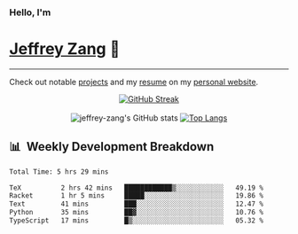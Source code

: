 
### Hello, I'm 
# [Jeffrey Zang](https://www.linkedin.com/in/jeffreyzang/) 🦀

---

Check out notable [projects](https://jeffz.dev/projects) and my [resume](https://jeffz.dev/resume) on my [personal website](https://jeffz.dev/).

<div align = 'center'>

[![GitHub Streak](https://github-readme-streak-stats.herokuapp.com/?user=jeffrey-zang&theme=tokyonight)](https://git.io/streak-stats)
<br></br>
![jeffrey-zang's GitHub stats](https://github-readme-stats.vercel.app/api?username=jeffrey-zang&show_icons=true&theme=tokyonight&hide_rank=true&hide=stars) 
[![Top Langs](https://github-readme-stats.vercel.app/api/top-langs/?username=jeffrey-zang&hide=ShaderLab,HLSL&layout=compact&theme=tokyonight)](https://github.com/anuraghazra/github-readme-stats)

</div>

## 📊 &nbsp;Weekly Development Breakdown
<!--START_SECTION:waka-->

```txt
Total Time: 5 hrs 29 mins

TeX          2 hrs 42 mins   ████████████▒░░░░░░░░░░░░   49.19 %
Racket       1 hr 5 mins     █████░░░░░░░░░░░░░░░░░░░░   19.86 %
Text         41 mins         ███░░░░░░░░░░░░░░░░░░░░░░   12.47 %
Python       35 mins         ██▓░░░░░░░░░░░░░░░░░░░░░░   10.76 %
TypeScript   17 mins         █▒░░░░░░░░░░░░░░░░░░░░░░░   05.32 %
```

<!--END_SECTION:waka-->

